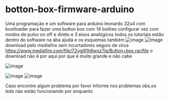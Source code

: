 # botton-box-firmware-arduino
Uma programação e um software para arduino leonardo 32u4 com bootloader para fazer uma button box com 14 botões configurar vez com modos de pulso on off e direto e 3 eixos analógicos todos os tutoriais estão dentro do software na aba ajuda e os esquemas também
![image](https://github.com/Valdemir-DSW/botton-box-firmware-arduino/assets/134114016/59a6615a-b759-468f-8a36-7df69f3fb4bc)
![image](https://github.com/Valdemir-DSW/botton-box-firmware-arduino/assets/134114016/3dcaf3bd-8451-4f1e-95ff-f8038c80d75b)
download pelo mediafire sem incurtadores seguro de vírus
https://www.mediafire.com/file/72vgj91h6wxz7la/Button+box.rar/file
o download não é por aqui por que é muito grande e não cabe




![image](https://github.com/Valdemir-DSW/botton-box-firmware-arduino/assets/134114016/a6b06716-fef9-4395-9a7d-19fc3b04ed56)

![image](https://github.com/Valdemir-DSW/botton-box-firmware-arduino/assets/134114016/f8f11613-7bbb-4ae4-8ceb-d7d692ab2486)
![image](https://github.com/Valdemir-DSW/botton-box-firmware-arduino/assets/134114016/f46e5d2a-d900-42ca-b2a4-2134d2be385d)


Caso encontre algum problema por favor informe nos problemas
obs,os leds não estão funcionando por enquanto 
